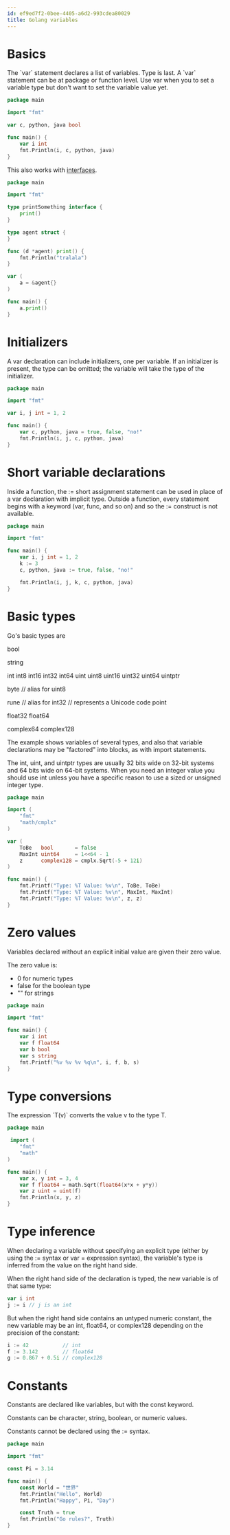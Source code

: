 ```yaml
---
id: ef9ed7f2-0bee-4405-a6d2-993cdea80029
title: Golang variables
---
```


# Basics

The \`var\` statement declares a list of variables. Type is last. A
\`var\` statement can be at package or function level. Use var when you
to set a variable type but don't want to set the variable value yet.

``` go
package main

import "fmt"

var c, python, java bool

func main() {
    var i int
    fmt.Println(i, c, python, java)
}
```

This also works with [interfaces](20200831171822-interfaces).

``` go
package main

import "fmt"

type printSomething interface {
    print()
}

type agent struct {
}

func (d *agent) print() {
    fmt.Println("tralala")
}

var (
    a = &agent{}
)

func main() {
    a.print()
}
```

# Initializers

A var declaration can include initializers, one per variable. If an
initializer is present, the type can be omitted; the variable will take
the type of the initializer.

``` go
package main

import "fmt"

var i, j int = 1, 2

func main() {
    var c, python, java = true, false, "no!"
    fmt.Println(i, j, c, python, java)
}
```

# Short variable declarations

Inside a function, the := short assignment statement can be used in
place of a var declaration with implicit type. Outside a function, every
statement begins with a keyword (var, func, and so on) and so the :=
construct is not available.

``` go
package main

import "fmt"

func main() {
    var i, j int = 1, 2
    k := 3
    c, python, java := true, false, "no!"

    fmt.Println(i, j, k, c, python, java)
}
```

# Basic types

Go's basic types are

bool

string

int int8 int16 int32 int64 uint uint8 uint16 uint32 uint64 uintptr

byte // alias for uint8

rune // alias for int32 // represents a Unicode code point

float32 float64

complex64 complex128

The example shows variables of several types, and also that variable
declarations may be "factored" into blocks, as with import statements.

The int, uint, and uintptr types are usually 32 bits wide on 32-bit
systems and 64 bits wide on 64-bit systems. When you need an integer
value you should use int unless you have a specific reason to use a
sized or unsigned integer type.

``` go
package main

import (
    "fmt"
    "math/cmplx"
)

var (
    ToBe   bool       = false
    MaxInt uint64     = 1<<64 - 1
    z      complex128 = cmplx.Sqrt(-5 + 12i)
)

func main() {
    fmt.Printf("Type: %T Value: %v\n", ToBe, ToBe)
    fmt.Printf("Type: %T Value: %v\n", MaxInt, MaxInt)
    fmt.Printf("Type: %T Value: %v\n", z, z)
}
```

# Zero values

Variables declared without an explicit initial value are given their
zero value.

The zero value is:

-   0 for numeric types
-   false for the boolean type
-   "" for strings

``` go
package main

import "fmt"

func main() {
    var i int
    var f float64
    var b bool
    var s string
    fmt.Printf("%v %v %v %q\n", i, f, b, s)
}
```

# Type conversions

The expression \`T(v)\` converts the value v to the type T.

``` go
package main

 import (
    "fmt"
    "math"
)

func main() {
    var x, y int = 3, 4
    var f float64 = math.Sqrt(float64(x*x + y*y))
    var z uint = uint(f)
    fmt.Println(x, y, z)
}
```

# Type inference

When declaring a variable without specifying an explicit type (either by
using the := syntax or var = expression syntax), the variable's type is
inferred from the value on the right hand side.

When the right hand side of the declaration is typed, the new variable
is of that same type:

``` go
var i int
j := i // j is an int
```

But when the right hand side contains an untyped numeric constant, the
new variable may be an int, float64, or complex128 depending on the
precision of the constant:

``` go
i := 42           // int
f := 3.142        // float64
g := 0.867 + 0.5i // complex128
```

# Constants

Constants are declared like variables, but with the const keyword.

Constants can be character, string, boolean, or numeric values.

Constants cannot be declared using the := syntax.

``` go
package main

import "fmt"

const Pi = 3.14

func main() {
    const World = "世界"
    fmt.Println("Hello", World)
    fmt.Println("Happy", Pi, "Day")

    const Truth = true
    fmt.Println("Go rules?", Truth)
}
```
